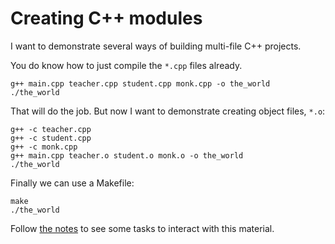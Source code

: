 # Creating C++ modules

I want to demonstrate several ways of building multi-file C++ projects.

You do know how to just compile the `*.cpp` files already.

    g++ main.cpp teacher.cpp student.cpp monk.cpp -o the_world
    ./the_world

That will do the job.  But now I want to demonstrate creating object files, `*.o`:

    g++ -c teacher.cpp
    g++ -c student.cpp
    g++ -c monk.cpp
    g++ main.cpp teacher.o student.o monk.o -o the_world
    ./the_world

Finally we can use a Makefile:

    make
    ./the_world

Follow [the notes](http://ds.prof.ninja/class8) to see some tasks to interact with this material.

